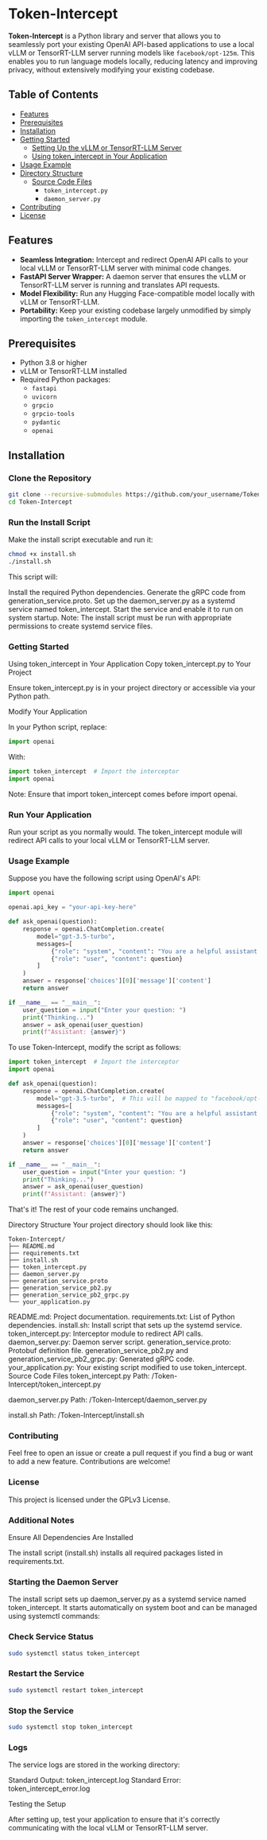 # Token-Intercept

**Token-Intercept** is a Python library and server that allows you to seamlessly port your existing OpenAI API-based applications to use a local vLLM or TensorRT-LLM server running models like `facebook/opt-125m`. This enables you to run language models locally, reducing latency and improving privacy, without extensively modifying your existing codebase.

## Table of Contents
- [Features](#features)
- [Prerequisites](#prerequisites)
- [Installation](#installation)
- [Getting Started](#getting-started)
  - [Setting Up the vLLM or TensorRT-LLM Server](#setting-up-the-vllm-trt-server)
  - [Using token_intercept in Your Application](#using-token_intercept-in-your-application)
- [Usage Example](#usage-example)
- [Directory Structure](#directory-structure)
  - [Source Code Files](#source-code-files)
    - `token_intercept.py`
    - `daemon_server.py`
- [Contributing](#contributing)
- [License](#license)

## Features
- **Seamless Integration:** Intercept and redirect OpenAI API calls to your local vLLM or TensorRT-LLM server with minimal code changes.
- **FastAPI Server Wrapper:** A daemon server that ensures the vLLM or TensorRT-LLM server is running and translates API requests.
- **Model Flexibility:** Run any Hugging Face-compatible model locally with vLLM or TensorRT-LLM.
- **Portability:** Keep your existing codebase largely unmodified by simply importing the `token_intercept` module.

## Prerequisites
- Python 3.8 or higher
- vLLM or TensorRT-LLM installed
- Required Python packages:
  - `fastapi`
  - `uvicorn`
  - `grpcio`
  - `grpcio-tools`
  - `pydantic`
  - `openai`

## Installation

### Clone the Repository

```bash
git clone --recursive-submodules https://github.com/your_username/Token-Intercept.git
cd Token-Intercept
```

### Run the Install Script
Make the install script executable and run it:

```bash
chmod +x install.sh
./install.sh
```

This script will:

Install the required Python dependencies.
Generate the gRPC code from generation_service.proto.
Set up the daemon_server.py as a systemd service named token_intercept.
Start the service and enable it to run on system startup.
Note: The install script must be run with appropriate permissions to create systemd service files.

### Getting Started
Using token_intercept in Your Application
Copy token_intercept.py to Your Project

Ensure token_intercept.py is in your project directory or accessible via your Python path.

Modify Your Application

In your Python script, replace:

```python
import openai
```
With:

```python
import token_intercept  # Import the interceptor
import openai
```
Note: Ensure that import token_intercept comes before import openai.

### Run Your Application

Run your script as you normally would. The token_intercept module will redirect API calls to your local vLLM or TensorRT-LLM server.

### Usage Example
Suppose you have the following script using OpenAI's API:

```python
import openai

openai.api_key = "your-api-key-here"

def ask_openai(question):
    response = openai.ChatCompletion.create(
        model="gpt-3.5-turbo",
        messages=[
            {"role": "system", "content": "You are a helpful assistant."},
            {"role": "user", "content": question}
        ]
    )
    answer = response['choices'][0]['message']['content']
    return answer

if __name__ == "__main__":
    user_question = input("Enter your question: ")
    print("Thinking...")
    answer = ask_openai(user_question)
    print(f"Assistant: {answer}")
```

To use Token-Intercept, modify the script as follows:

```python
import token_intercept  # Import the interceptor
import openai

def ask_openai(question):
    response = openai.ChatCompletion.create(
        model="gpt-3.5-turbo",  # This will be mapped to "facebook/opt-125m"
        messages=[
            {"role": "system", "content": "You are a helpful assistant."},
            {"role": "user", "content": question}
        ]
    )
    answer = response['choices'][0]['message']['content']
    return answer

if __name__ == "__main__":
    user_question = input("Enter your question: ")
    print("Thinking...")
    answer = ask_openai(user_question)
    print(f"Assistant: {answer}")
```
That's it! The rest of your code remains unchanged.

Directory Structure
Your project directory should look like this:

```
Token-Intercept/
├── README.md
├── requirements.txt
├── install.sh
├── token_intercept.py
├── daemon_server.py
├── generation_service.proto
├── generation_service_pb2.py
├── generation_service_pb2_grpc.py
└── your_application.py
```

README.md: Project documentation.
requirements.txt: List of Python dependencies.
install.sh: Install script that sets up the systemd service.
token_intercept.py: Interceptor module to redirect API calls.
daemon_server.py: Daemon server script.
generation_service.proto: Protobuf definition file.
generation_service_pb2.py and generation_service_pb2_grpc.py: Generated gRPC code.
your_application.py: Your existing script modified to use token_intercept.
Source Code Files
token_intercept.py
Path: /Token-Intercept/token_intercept.py


daemon_server.py
Path: /Token-Intercept/daemon_server.py


install.sh
Path: /Token-Intercept/install.sh


### Contributing
Feel free to open an issue or create a pull request if you find a bug or want to add a new feature. Contributions are welcome!

### License
This project is licensed under the GPLv3 License.

### Additional Notes
Ensure All Dependencies Are Installed

The install script (install.sh) installs all required packages listed in requirements.txt.

### Starting the Daemon Server

The install script sets up daemon_server.py as a systemd service named token_intercept. It starts automatically on system boot and can be managed using systemctl commands:

### Check Service Status

```bash
sudo systemctl status token_intercept
```

### Restart the Service
```bash
sudo systemctl restart token_intercept
```

### Stop the Service
```bash
sudo systemctl stop token_intercept
```

### Logs

The service logs are stored in the working directory:

Standard Output: token_intercept.log
Standard Error: token_intercept_error.log

Testing the Setup

After setting up, test your application to ensure that it's correctly communicating with the local vLLM or TensorRT-LLM server.
